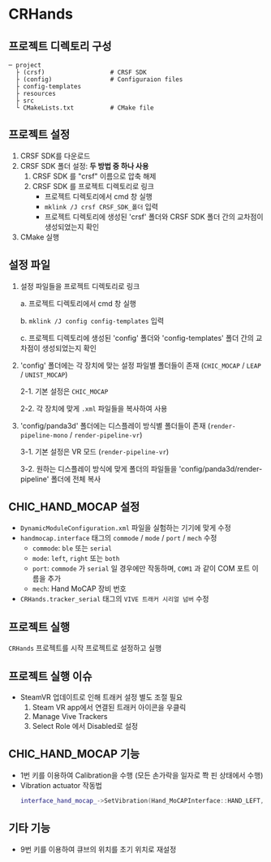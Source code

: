 # CRHands

## 프로젝트 디렉토리 구성
```
─ project
  ├ (crsf)                  # CRSF SDK
  ├ (config)                # Configuraion files
  ├ config-templates        
  ├ resources
  ├ src    
  └ CMakeLists.txt          # CMake file
```

## 프로젝트 설정
1. CRSF SDK를 다운로드
2. CRSF SDK 폴더 설정: **두 방법 중 하나 사용**
   1. CRSF SDK 를 "crsf" 이름으로 압축 해제
   2. CRSF SDK 를 프로젝트 디렉토리로 링크
      - 프로젝트 디렉토리에서 cmd 창 실행
      - `mklink /J crsf CRSF_SDK_폴더` 입력
      - 프로젝트 디렉토리에 생성된 'crsf' 폴더와 CRSF SDK 폴더 간의 교차점이 생성되었는지 확인
3. CMake 실행

## 설정 파일

1. 설정 파일들을 프로젝트 디렉토리로 링크

	a. 프로젝트 디렉토리에서 cmd 창 실행

    b. `mklink /J config config-templates` 입력

    c. 프로젝트 디렉토리에 생성된 'config' 폴더와 'config-templates' 폴더 간의 교차점이 생성되었는지 확인

2. 'config' 폴더에는 각 장치에 맞는 설정 파일별 폴더들이 존재 (`CHIC_MOCAP` / `LEAP` / `UNIST_MOCAP`)

	2-1. 기본 설정은 `CHIC_MOCAP`

	2-2. 각 장치에 맞게 `.xml` 파일들을 복사하여 사용

3. 'config/panda3d' 폴더에는 디스플레이 방식별 폴더들이 존재 (`render-pipeline-mono` / `render-pipeline-vr`)

	3-1. 기본 설정은 VR 모드 (`render-pipeline-vr`)

	3-2. 원하는 디스플레이 방식에 맞게 폴더의 파일들을 'config/panda3d/render-pipeline' 폴더에 전체 복사

## CHIC_HAND_MOCAP 설정

* `DynamicModuleConfiguration.xml` 파일을 실험하는 기기에 맞게 수정
* `handmocap.interface` 태그의 `commode` /  `mode` / `port` / `mech` 수정
  * `commode`: `ble` 또는 `serial`
  * `mode`: `left`, `right` 또는 `both`
  * `port`: `commode` 가 `serial` 일 경우에만 작동하며, `COM1` 과 같이 COM 포트 이름을 추가
  * `mech`: Hand MoCAP 장비 번호
* `CRHands.tracker_serial` 태그의 `VIVE 트래커 시리얼 넘버` 수정

## 프로젝트 실행
`CRHands` 프로젝트를 시작 프로젝트로 설정하고 실행

## 프로젝트 실행 이슈

* SteamVR 업데이트로 인해 트래커 설정 별도 조절 필요
  1. Steam VR app에서 연결된 트래커 아이콘을 우클릭
  2. Manage Vive Trackers
  3. Select Role 에서 Disabled로 설정

## CHIC_HAND_MOCAP 기능

* 1번 키를 이용하여 Calibration을 수행 (모든 손가락을 일자로 쫙 핀 상태에서 수행)
* Vibration actuator 작동법
  ```cpp
  interface_hand_mocap_->SetVibration(Hand_MoCAPInterface::HAND_LEFT, Hand_MoCAPInterface::FingerMask::FINGER_MIDDLE);
  ```

## 기타 기능

* 9번 키를 이용하여 큐브의 위치를 초기 위치로 재설정
